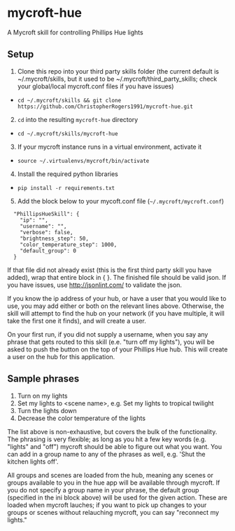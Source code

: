 # mycroft-hue
A Mycroft skill for controlling Phillips Hue lights

## Setup

1. Clone this repo into your third party skills folder (the current default is ~/.mycroft/skills, but it used to be ~/.mycroft/third_party_skills; check your global/local mycroft.conf files if you have issues)
  * `cd ~/.mycroft/skills && git clone https://github.com/ChristopherRogers1991/mycroft-hue.git`
2. `cd` into the resulting `mycroft-hue` directory
  * `cd ~/.mycroft/skills/mycroft-hue`
3. If your mycroft instance runs in a virtual environment, activate it
  * `source ~/.virtualenvs/mycroft/bin/activate`
4. Install the required python libraries
  * `pip install -r requirements.txt`
5. Add the block below to your mycoft.conf file (`~/.mycroft/mycroft.conf`)
```
  "PhillipsHueSkill": {
    "ip": "",
    "username": "",
    "verbose": false,
    "brightness_step": 50,
    "color_temperature_step": 1000,
    "default_group": 0
  }
```

If that file did not already exist (this is the first third party skill you have added), wrap that entire block in { }. The finished file should be valid json. If you have issues, use http://jsonlint.com/ to validate the json.

If you know the ip address of your hub, or have a user that you would like to use, you may add either or both
on the relevant lines above. Otherwise, the skill will attempt to find the hub on your network (if you have
multiple, it will take the first one it finds), and will create a user.

On your first run, if you did not supply a username, when you say any phrase that gets routed to this
skill (e.e. "turn off my lights"), you will be asked to push the button on the top of your Phillips Hue hub.
This will create a user on the hub for this application.

## Sample phrases
1. Turn on my lights
2. Set my lights to \<scene name\>, e.g. Set my lights to tropical twilight
3. Turn the lights down
4. Decrease the color temperature of the lights

The list above is non-exhaustive, but covers the bulk of the functionality. The phrasing is very flexible; as
long as you hit a few key words (e.g. "lights" and "off") mycroft should be able to figure out what you want.
You can add in a group name to any of the phrases as well, e.g. 'Shut the kitchen lights off'.

All groups and scenes are loaded from the hub, meaning any scenes or groups available to you in the hue app will
be available through mycroft. If you do not specify a group name in your phrase, the default group (specified
in the ini block above) will be used for the given action. These are loaded when mycroft lauches; if you want
to pick up changes to your groups or scenes without relauching mycroft, you can say "reconnect my lights."
